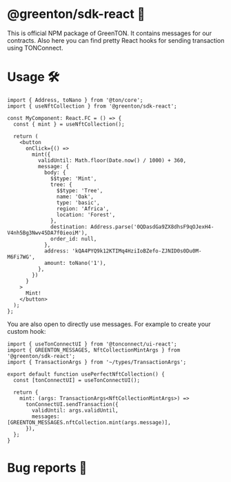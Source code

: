 # @greenton/sdk-react 🌳

This is official NPM package of GreenTON. It contains messages for our contracts. Also here you can find pretty React hooks for sending transaction using TONConnect.

# Usage 🛠️

```tsx
import { Address, toNano } from '@ton/core';
import { useNftCollection } from '@greenton/sdk-react';

const MyComponent: React.FC = () => {
  const { mint } = useNftCollection();

  return (
    <button
      onClick={() =>
        mint({
          validUntil: Math.floor(Date.now() / 1000) + 360,
          message: {
            body: {
              $$type: 'Mint',
              tree: {
                $$type: 'Tree',
                name: 'Oak',
                type: 'basic',
                region: 'Africa',
                location: 'Forest',
              },
              destination: Address.parse('0QDasdGa9ZX8dhsF9qOJexH4-V4nh5Bg3Nwv45DA7f0ieoiM'),
              order_id: null,
            },
            address: 'kQA4PYQ9k12KTIMq4HziIoBZefo-ZJNID0s0Du0M-M6Fi7WG',
            amount: toNano('1'),
          },
        })
      }
    >
      Mint!
    </button>
  );
};
```

You are also open to directly use messages. For example to create your custom hook:

```tsx
import { useTonConnectUI } from '@tonconnect/ui-react';
import { GREENTON_MESSAGES, NftCollectionMintArgs } from '@greenton/sdk-react';
import { TransactionArgs } from '~/types/TransactionArgs';

export default function usePerfectNftCollection() {
  const [tonConnectUI] = useTonConnectUI();

  return {
    mint: (args: TransactionArgs<NftCollectionMintArgs>) =>
      tonConnectUI.sendTransaction({
        validUntil: args.validUntil,
        messages: [GREENTON_MESSAGES.nftCollection.mint(args.message)],
      }),
  };
}
```

# Bug reports 👾
